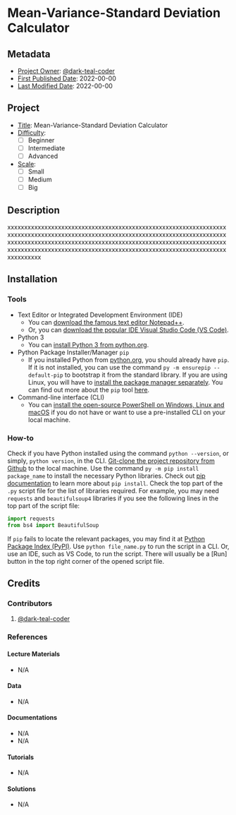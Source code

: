 <!-- This is a README file for a project. -->

# Mean-Variance-Standard Deviation Calculator

## Metadata

- <ins>Project Owner</ins>: [@dark-teal-coder](github.com/dark-teal-coder)
- <ins>First Published Date</ins>: 2022-00-00
- <ins>Last Modified Date</ins>: 2022-00-00

## Project

- <ins>Title</ins>: Mean-Variance-Standard Deviation Calculator
- <ins>Difficulty</ins>:
  - [ ] Beginner
  - [ ] Intermediate
  - [ ] Advanced
- <ins>Scale</ins>:
  - [ ] Small
  - [ ] Medium
  - [ ] Big

## Description

xxxxxxxxxxxxxxxxxxxxxxxxxxxxxxxxxxxxxxxxxxxxxxxxxxxxxxxxxxxxxxxxxxxxxxxxxxxxxxxxxxxxxxxxxxxxxxxxxxxxxxxxxxxxxxxxxxxxxxxxxxxxxxxxxxxxxxxxxxxxxxxxxxxxxxxxxxxxxxxxxxxxxxxxxxxxxxxxxxxxxxxxxxxxxxxxxxxxxxxxxxxxxxxxxxxxxxxxxxxxxxxxxxxxxxxxxxxxxxxxxxxxxxxxxxxxxxxxxxxxxxxxxxxxxx

## Installation

### Tools

- Text Editor or Integrated Development Environment (IDE)
  - You can [download the famous text editor Notepad++](https://notepad-plus-plus.org/downloads/).
  - Or, you can [download the popular IDE Visual Studio Code (VS Code)](https://code.visualstudio.com/download).
- Python 3
  - You can [install Python 3 from python.org](https://www.python.org/downloads/).
- Python Package Installer/Manager `pip`
  - If you installed Python from [python.org](https://www.python.org/), you should already have `pip`. If it is not installed, you can use the command `py -m ensurepip --default-pip` to bootstrap it from the standard library. If you are using Linux, you will have to [install the package manager separately](https://packaging.python.org/en/latest/guides/installing-using-linux-tools/). You can find out more about the `pip` tool [here](https://pip.pypa.io/en/stable/getting-started/).
- Command-line interface (CLI)
  - You can [install the open-source PowerShell on Windows, Linux and macOS](https://docs.microsoft.com/en-us/powershell/scripting/install/installing-powershell) if you do not have or want to use a pre-installed CLI on your local machine.

### How-to

Check if you have Python installed using the command `python --version`, or simply, `python version`, in the CLI. [Git-clone the project repository from Github](https://docs.github.com/en/repositories/creating-and-managing-repositories/cloning-a-repository) to the local machine. Use the command `py -m pip install package_name` to install the necessary Python libraries. Check out [pip documentation](https://pip.pypa.io/en/stable/cli/pip_install/) to learn more about `pip install`. Check the top part of the `.py` script file for the list of libraries required. For example, you may need `requests` and `beautifulsoup4` libraries if you see the following lines in the top part of the script file:

```python
import requests
from bs4 import BeautifulSoup
```

If `pip` fails to locate the relevant packages, you may find it at [Python Package Index (PyPI)](https://pypi.org/). Use `python file_name.py` to run the script in a CLI. Or, use an IDE, such as VS Code, to run the script. There will usually be a [Run] button in the top right corner of the opened script file.

## Credits

### Contributors

1. [@dark-teal-coder](github.com/dark-teal-coder)

### References

#### Lecture Materials

- N/A

#### Data

- N/A

#### Documentations

- N/A
- N/A

#### Tutorials

- N/A

#### Solutions

- N/A
